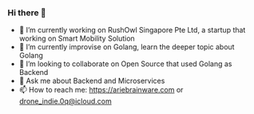 ### Hi there 👋

<!--
**ariebrainware/ariebrainware** is a ✨ _special_ ✨ repository because its `README.md` (this file) appears on your GitHub profile.

Here are some ideas to get you started:

- 🔭 I’m currently working on ...
- 🌱 I’m currently learning ...
- 👯 I’m looking to collaborate on ...
- 🤔 I’m looking for help with ...
- 💬 Ask me about ...
- 📫 How to reach me: ...
- 😄 Pronouns: ...
- ⚡ Fun fact: ...
-->

- 🔭 I’m currently working on RushOwl Singapore Pte Ltd, a startup that working on Smart Mobility Solution
- 🌱 I’m currently improvise on Golang, learn the deeper topic about Golang
- 👯 I’m looking to collaborate on Open Source that used Golang as Backend
- 💬 Ask me about Backend and Microservices
- 📫 How to reach me: https://ariebrainware.com or drone_indie.0q@icloud.com
